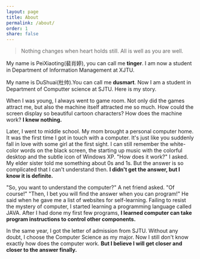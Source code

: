 ```yaml
---
layout: page
title: About
permalink: /about/
order: 1
share: false
---
```


> Nothing changes when heart holds still.
> All is well as you are well.

My name is PeiXiaoting(裴肖婷), you can call me **tinger**. I am now a student in Department of Information Management at XJTU.

My name is DuShuai(杜帅).You can call me **dusmart**. Now I am a student in Department of Computter science at SJTU. Here is my story.

When I was young, I always went to game room. Not only did the games attract me, but also the machine itself attracted me so much. How could the screen display so beautiful cartoon characters? How does the machine work? **I knew nothing.**

Later, I went to middle school. My mom brought a personal computer home. It was the first time I got in touch with a computer. It's just like you suddenly fall in love with some girl at the first sight. I can still remember the white-color words on the black screen, the starting up music with the colorful desktop and the subtle icon of Windows XP. "How does it work?" I asked. My elder sister told me something about 0s and 1s. But the answer is so complicated that I can't understand then. **I didn't get the answer, but I know it is definite.**

"So, you want to understand the computer?" A net friend asked. "Of course!" "Then, I bet you will find the answer when you can program!" He said when he gave me a list of websites for self-learning. Failing to resist the mystery of computer, I started learning a programming language called JAVA. After I had done my first few programs, **I learned computer can take program instructions to control other components.**

In the same year, I got the letter of admission from SJTU. Without any doubt, I choose the Computer Science as my major. Now I still don't know exactly how does the computer work. **But I believe I will get closer and closer to the answer finally.**